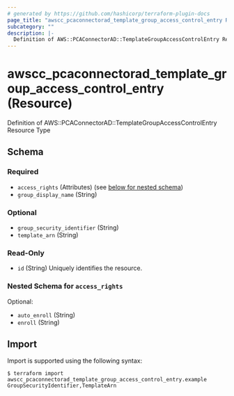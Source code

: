 ```yaml
---
# generated by https://github.com/hashicorp/terraform-plugin-docs
page_title: "awscc_pcaconnectorad_template_group_access_control_entry Resource - terraform-provider-awscc"
subcategory: ""
description: |-
  Definition of AWS::PCAConnectorAD::TemplateGroupAccessControlEntry Resource Type
---
```


# awscc_pcaconnectorad_template_group_access_control_entry (Resource)

Definition of AWS::PCAConnectorAD::TemplateGroupAccessControlEntry Resource Type



<!-- schema generated by tfplugindocs -->
## Schema

### Required

- `access_rights` (Attributes) (see [below for nested schema](#nestedatt--access_rights))
- `group_display_name` (String)

### Optional

- `group_security_identifier` (String)
- `template_arn` (String)

### Read-Only

- `id` (String) Uniquely identifies the resource.

<a id="nestedatt--access_rights"></a>
### Nested Schema for `access_rights`

Optional:

- `auto_enroll` (String)
- `enroll` (String)

## Import

Import is supported using the following syntax:

```shell
$ terraform import awscc_pcaconnectorad_template_group_access_control_entry.example GroupSecurityIdentifier,TemplateArn
```
